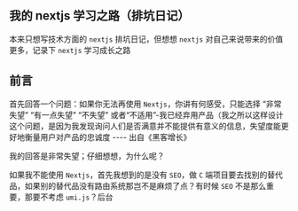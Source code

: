 ## 我的 nextjs 学习之路（排坑日记）

本来只想写技术方面的 `nextjs` 排坑日记，但想想 `nextjs` 对自己来说带来的价值更多，记录下 `nextjs` 学习成长之路

## 前言

首先回答一个问题：如果你无法再使用 `Nextjs`，你讲有何感受，只能选择 “非常失望” “有一点失望” “不失望” 或者“不适用”-我已经弃用产品（我之所以这样设计这个问题，是因为我发现询问人们是否满意并不能提供有意义的信息，失望度能更好地衡量用户对产品的忠诚度 ---- 出自《黑客增长》

我的回答是非常失望；仔细想想，为什么呢？

如果我不能使用 `Nextjs`，首先我想到的是没有 `SEO`，做 `C` 端项目要去找别的替代品，如果别的替代品没有路由系统那岂不是麻烦了点？有时候 `SEO` 不是那么重要，那要不考虑 `umi.js`？后台
